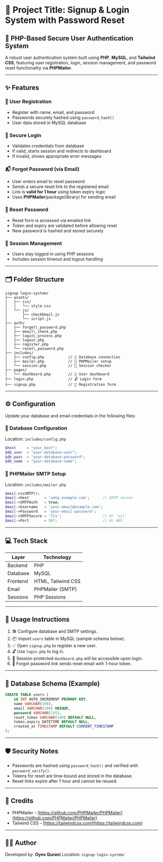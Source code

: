 # 🔐 Project Title: Signup & Login System with Password Reset

## 🧩 PHP-Based Secure User Authentication System

A robust user authentication system built using **PHP**, **MySQL**, and **Tailwind CSS**, featuring user registration, login, session management, and password reset functionality via **PHPMailer**.

---

## ✨ Features

### 👤 User Registration
- Register with name, email, and password
- Passwords securely hashed using `password_hash()`
- User data stored in MySQL database

### 🔑 Secure Login
- Validates credentials from database
- If valid, starts session and redirects to dashboard
- If invalid, shows appropriate error messages

### 📬 Forgot Password (via Email)
- User enters email to reset password
- Sends a secure reset link to the registered email
- Link is **valid for 1 hour** using token expiry logic
- Uses **PHPMailer**(package/library) for sending email

### 🔁 Reset Password
- Reset form is accessed via emailed link
- Token and expiry are validated before allowing reset
- New password is hashed and stored securely

### 🧠 Session Management
- Users stay logged in using PHP sessions
- Includes session timeout and logout handling

---

## 🗂️ Folder Structure
```
signup-login-system/
├── assets/
│   ├── css/
│   │   └── style.css
│   └── js/
│       ├── checkEmail.js
│       └── script.js
├── auth/
│   ├── forget\_password.php
│   ├── email\_check.php
│   ├── login\_process.php
│   ├── logout.php
│   ├── register.php
│   └── reset\_password.php
├── includes/
│   ├── config.php           // 🔧 Database connection
│   ├── mailer.php           // 📧 PHPMailer setup
│   └── session.php          // 🔐 Session checker
├── pages/
│   └── dashboard.php        // 👤 User dashboard
├── login.php                // 🔓 Login form
├── signup.php               // 📝 Registration form
```
---

## ⚙️ Configuration

Update your database and email credentials in the following files:

### 🔧 Database Configuration  
Location: `includes/config.php`

```php
$host     = "your_host";
$db_user  = "your-database-user";
$db_pass  = "your-database-password";
$db_name  = "your-database-name";
````

### 📧 PHPMailer SMTP Setup

Location: `includes/mailer.php`

```php
$mail->isSMTP();
$mail->Host       = 'smtp.example.com';      // SMTP server
$mail->SMTPAuth   = true;
$mail->Username   = 'your-email@example.com';
$mail->Password   = 'your-email-password';
$mail->SMTPSecure = 'tls';                   // Or 'ssl'
$mail->Port       = 587;                     // Or 465
```

---

## 💻 Tech Stack

| Layer    | Technology         |
| -------- | ------------------ |
| Backend  | PHP                |
| Database | MySQL              |
| Frontend | HTML, Tailwind CSS |
| Email    | PHPMailer (SMTP)   |
| Sessions | PHP Sessions       |

---

## 🧪 Usage Instructions
1. 🛠️ Configure database and SMTP settings.
2. 📦 Import `users` table in MySQL (sample schema below).
3. ✅ Open `signup.php` to register a new user.
4. 🔓 Use `login.php` to log in.
5. 🧠 Session-protected `dashboard.php` will be accessible upon login.
6. 🔁 Forgot password link sends reset email with 1-hour token.

---

## 🧾 Database Schema (Example)

```sql
CREATE TABLE users (
    id INT AUTO_INCREMENT PRIMARY KEY,
    name VARCHAR(100),
    email VARCHAR(100) UNIQUE,
    password VARCHAR(255),
    reset_token VARCHAR(100) DEFAULT NULL,
    token_expiry DATETIME DEFAULT NULL,
    created_at TIMESTAMP DEFAULT CURRENT_TIMESTAMP
);
```

---

## 🛡️ Security Notes

* Passwords are hashed using `password_hash()` and verified with `password_verify()`.
* Tokens for reset are time-bound and stored in the database.
* Reset links expire after 1 hour and cannot be reused.

---

## 🤝 Credits

* PHPMailer – [https://github.com/PHPMailer/PHPMailer](https://github.com/PHPMailer/PHPMailer)
* Tailwind CSS – [https://tailwindcss.com](https://tailwindcss.com)

---

## 🧑‍💻 Author

Developed by: **Oyes Qurani**
Location: `signup-login-system/`


